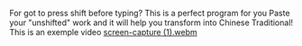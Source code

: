 For got to press shift before typing?
This is a perfect program for you
Paste your "unshifted" work and it will help you transform into Chinese Traditional!
This is an exemple video
[screen-capture (1).webm](https://user-images.githubusercontent.com/118356583/202436395-ac1b3111-c4c0-4e58-8d3d-fe8f84523a0b.webm)
